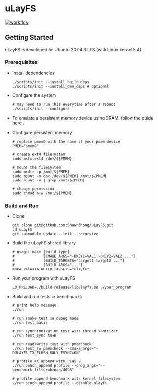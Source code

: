 # uLayFS

[![workflow](https://github.com/shawnzhong/uLayFS/actions/workflows/default.yml/badge.svg)](https://github.com/ShawnZhong/uLayFS/actions/workflows/default.yml)

## Getting Started

uLayFS is developed on Ubuntu 20.04.3 LTS (with Linux kernel 5.4).

### Prerequisites

- Install dependencies

    ```shell
    ./scripts/init --install_build_deps
    ./scripts/init --install_dev_deps # optional
    ```

- Configure the system

    ```shell
    # may need to run this everytime after a reboot
    ./scripts/init --configure
    ```

- To emulate a persistent memory device using DRAM, follow the
  guide [here](https://docs.pmem.io/persistent-memory/getting-started-guide/creating-development-environments/linux-environments/linux-memmap)
  .

- Configure persistent memory

    ```shell
    # replace pmem0 with the name of your pmem device
    PMEM="pmem0"
  
    # create ext4 filesystem
    sudo mkfs.ext4 /dev/${PMEM}
  
    # mount the filesystem
    sudo mkdir -p /mnt/${PMEM}
    sudo mount -o dax /dev/${PMEM} /mnt/${PMEM}
    sudo mount -v | grep /mnt/${PMEM}
  
    # change permission
    sudo chmod a+w /mnt/${PMEM}
    ```

### Build and Run

- Clone

  ```shell
  git clone git@github.com:ShawnZhong/uLayFS.git
  cd uLayFS
  git submodule update --init --recursive
  ```

- Build the uLayFS shared library
  ```shell
  # usage: make [build_type] 
  #             [CMAKE_ARGS="-DKEY1=VAL1 -DKEY2=VAL2 ..."] 
  #             [BUILD_TARGETS="target1 target2 ..."] 
  #             [BUILD_ARGS="..."]
  make release BUILD_TARGETS="ulayfs"
  ```

- Run your program with uLayFS

  ```shell
  LD_PRELOAD=./build-release/libulayfs.so ./your_program
  ```

- Build and run tests or benchmarks

  ```shell
  # print help message
  ./run
  
  # run smoke test in debug mode
  ./run test_basic
  
  # run synchronization test with thread sanitizer
  ./run test_sync tsan
  
  # run read/write test with pmemcheck
  ./run test_rw pmemcheck --cmake_args="-DULAYFS_TX_FLUSH_ONLY_FSYNC=ON"
  
  # profile 4K append with uLayFS
  ./run bench_append profile --prog_args="--benchmark_filter=bench/4096"
  
  # profile append benchmark with kernel filesystem
  ./run bench_append profile --disable_ulayfs
  ```
